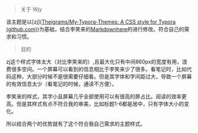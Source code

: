 > 关于 Wjy

该主题是以[zj]([Theigrams/My-Typora-Themes: A CSS style for Typora (github.com)](https://github.com/Theigrams/My-Typora-Themes))为基础，结合李笑来的[Markdownhere](https://gist.github.com/xiaolai/aa190255b7dde302d10208ae247fc9f2)的进行修改。符合自己的需求和习惯。

>目的

zj这个样式字体太大（对比李笑来的）,且最大化只有中间860px的宽度有用，浪费很多空间。一个屏幕可以看到的信息相比于李笑来少了很多。看笔记时，比如代码这种，大部分时候不是很需要仔细看。但是其字体和字间距过大，导致一个屏幕的有效信息太少（看笔记的时候，通读不方便）。

李笑来的样式，其字小且屏幕几乎全部使用可以有很高的屏占比。阅读的效率更高。但是其样式有点不符合我的审美，比如标题1-6都是居中，只有字体大小的变化。

所以结合两个的优势就有了这个符合我自己需求的主题样式。